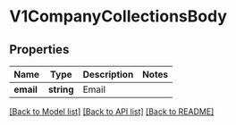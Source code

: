 # V1CompanyCollectionsBody

## Properties
Name | Type | Description | Notes
------------ | ------------- | ------------- | -------------
**email** | **string** | Email | 

[[Back to Model list]](../../README.md#documentation-for-models) [[Back to API list]](../../README.md#documentation-for-api-endpoints) [[Back to README]](../../README.md)

